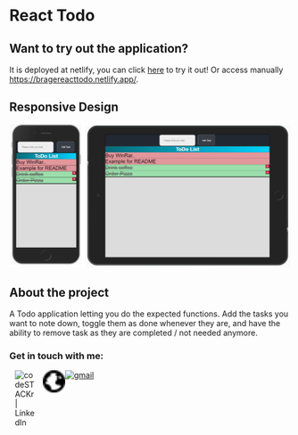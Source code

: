 # React Todo

## Want to try out the application?
It is deployed at netlify, you can click [here](https://bragereacttodo.netlify.app/) to try it out!
Or access manually https://bragereacttodo.netlify.app/. 
## Responsive Design
![PhoneExample](phone.png)

## About the project
A Todo application letting you do the expected functions. Add the tasks you want to note down, toggle them as done whenever they are, and have the ability to remove task as they are completed / not needed anymore.

### Get in touch with me:
[<img align="left" style="margin-left: 10px;" alt="codeSTACKr | LinkedIn" width="40px" src="https://cdn.jsdelivr.net/npm/simple-icons@v3/icons/linkedin.svg" />][linkedin]
[<img align="left" style="margin-left: 10px;" alt="codeSTACKr.com" width="40px" src="https://raw.githubusercontent.com/iconic/open-iconic/master/svg/globe.svg" />][website]
<a href="mailto:bragecontact@gmail.com"><img width="40px" className="homepage__contact" alt="gmail" src="https://i.imgur.com/mo4E0Fb.png"/></a>


 [linkedin]: https://www.linkedin.com/in/brage-rosberg/
 [website]: https://www.bragerosberg.com
